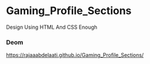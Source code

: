 # Gaming_Profile_Sections
Design Using HTML And CSS Enough

### Deom 
https://rajaaabdelaati.github.io/Gaming_Profile_Sections/
